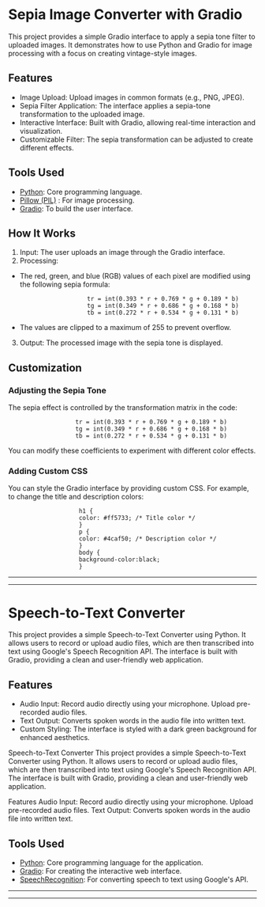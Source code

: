 # Sepia Image Converter with Gradio
This project provides a simple Gradio interface to apply a sepia tone filter to uploaded images. It demonstrates how to use Python and Gradio for image processing with a focus on creating vintage-style images.

## Features
- Image Upload: Upload images in common formats (e.g., PNG, JPEG).
- Sepia Filter Application: The interface applies a sepia-tone transformation to the uploaded image.
- Interactive Interface: Built with Gradio, allowing real-time interaction and visualization.
- Customizable Filter: The sepia transformation can be adjusted to create different effects.

## Tools Used
- [Python](https://www.python.org/): Core programming language.
- [Pillow (PIL)](https://pypi.org/project/pillow/) : For image processing.
- [Gradio](https://www.gradio.app/): To build the user interface.

## How It Works
1. Input: The user uploads an image through the Gradio interface.
2. Processing:
- The red, green, and blue (RGB) values of each pixel are modified using the following sepia formula:

                         tr = int(0.393 * r + 0.769 * g + 0.189 * b)
                         tg = int(0.349 * r + 0.686 * g + 0.168 * b)
                         tb = int(0.272 * r + 0.534 * g + 0.131 * b)
  
- The values are clipped to a maximum of 255 to prevent overflow.
3. Output: The processed image with the sepia tone is displayed.
  
## Customization
### Adjusting the Sepia Tone
The sepia effect is controlled by the transformation matrix in the code:

                       tr = int(0.393 * r + 0.769 * g + 0.189 * b)
                       tg = int(0.349 * r + 0.686 * g + 0.168 * b)
                       tb = int(0.272 * r + 0.534 * g + 0.131 * b)
You can modify these coefficients to experiment with different color effects.                     
### Adding Custom CSS
You can style the Gradio interface by providing custom CSS. For example, to change the title and description colors:

                        h1 {
                        color: #ff5733; /* Title color */
                        }
                        p {
                        color: #4caf50; /* Description color */
                        }
                        body {
                        background-color:black;
                        }
***************************************************************************************************************************************
***************************************************************************************************************************************
# Speech-to-Text Converter
This project provides a simple Speech-to-Text Converter using Python. It allows users to record or upload audio files, which are then transcribed into text using Google's Speech Recognition API. The interface is built with Gradio, providing a clean and user-friendly web application.

## Features
- Audio Input:
Record audio directly using your microphone.
Upload pre-recorded audio files.
- Text Output:
Converts spoken words in the audio file into written text.
- Custom Styling:
The interface is styled with a dark green background for enhanced aesthetics.




Speech-to-Text Converter
This project provides a simple Speech-to-Text Converter using Python. It allows users to record or upload audio files, which are then transcribed into text using Google's Speech Recognition API. The interface is built with Gradio, providing a clean and user-friendly web application.

Features
Audio Input:
Record audio directly using your microphone.
Upload pre-recorded audio files.
Text Output:
Converts spoken words in the audio file into written text.

## Tools Used
- [Python](https://www.python.org/): Core programming language for the application.
- [Gradio](https://www.gradio.app/): For creating the interactive web interface.
- [SpeechRecognition](https://pypi.org/project/SpeechRecognition/): For converting speech to text using Google's API.
********************************************************************************************************************************
**********************************************************************************************************************************
